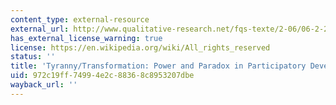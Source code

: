 ```yaml
---
content_type: external-resource
external_url: http://www.qualitative-research.net/fqs-texte/2-06/06-2-22-e.htm
has_external_license_warning: true
license: https://en.wikipedia.org/wiki/All_rights_reserved
status: ''
title: 'Tyranny/Transformation: Power and Paradox in Participatory Development'
uid: 972c19ff-7499-4e2c-8836-8c8953207dbe
wayback_url: ''
---
```


